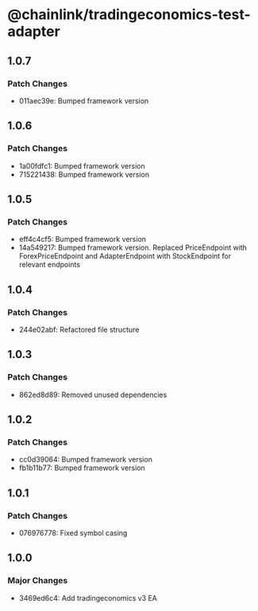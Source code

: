 # @chainlink/tradingeconomics-test-adapter

## 1.0.7

### Patch Changes

- 011aec39e: Bumped framework version

## 1.0.6

### Patch Changes

- 1a00fdfc1: Bumped framework version
- 715221438: Bumped framework version

## 1.0.5

### Patch Changes

- eff4c4cf5: Bumped framework version
- 14a549217: Bumped framework version. Replaced PriceEndpoint with ForexPriceEndpoint and AdapterEndpoint with StockEndpoint for relevant endpoints

## 1.0.4

### Patch Changes

- 244e02abf: Refactored file structure

## 1.0.3

### Patch Changes

- 862ed8d89: Removed unused dependencies

## 1.0.2

### Patch Changes

- cc0d39064: Bumped framework version
- fb1b11b77: Bumped framework version

## 1.0.1

### Patch Changes

- 076976778: Fixed symbol casing

## 1.0.0

### Major Changes

- 3469ed6c4: Add tradingeconomics v3 EA
